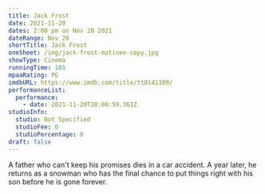 ```yaml
---
title: Jack Frost
date: 2021-11-20
dates: 2:00 pm on Nov 20 2021
dateRange: Nov 20
shortTitle: Jack Frost
oneSheet: /img/jack-frost-matinee-copy.jpg
showType: Cinema
runningTime: 101
mpaaRating: PG
imdbURL: https://www.imdb.com/title/tt0141109/
performanceList:
  performance:
    - date: 2021-11-20T20:00:59.361Z
studioInfo:
  studio: Not Specified
  studioFee: 0
  studioPercentage: 0
draft: false
---
```

A father who can't keep his promises dies in a car accident. A year later, he returns as a snowman who has the final chance to put things right with his son before he is gone forever.